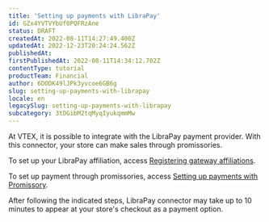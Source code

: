 ```yaml
---
title: 'Setting up payments with LibraPay'
id: GZx4YVTVYbUf0PQFRzAne
status: DRAFT
createdAt: 2022-08-11T14:27:49.400Z
updatedAt: 2022-12-23T20:24:24.562Z
publishedAt: 
firstPublishedAt: 2022-08-11T14:34:12.702Z
contentType: tutorial
productTeam: Financial
author: 6DODK49lJPk3yvcoe6GB6g
slug: setting-up-payments-with-librapay
locale: en
legacySlug: setting-up-payments-with-librapay
subcategory: 3tDGibM2tqMyqIyukqmmMw
---
```


At VTEX, it is possible to integrate with the LibraPay payment provider. With this connector, your store can make sales through promissories.

To set up your LibraPay affiliation, access [Registering gateway affiliations](https://help.vtex.com/en/tutorial/afiliacoes-de-gateway--tutorials_444#).

To set up payment through promissories, access [Setting up payments with Promissory](https://help.vtex.com/en/tutorial/setting-up-payments-with-promissory#).

After following the indicated steps, LibraPay connector may take up to 10 minutes to appear at your store's checkout as a payment option.
